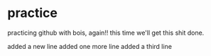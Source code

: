 # practice
practicing github with bois, again!! this time we'll get this shit done.

added a new line
added one more line
added a third line